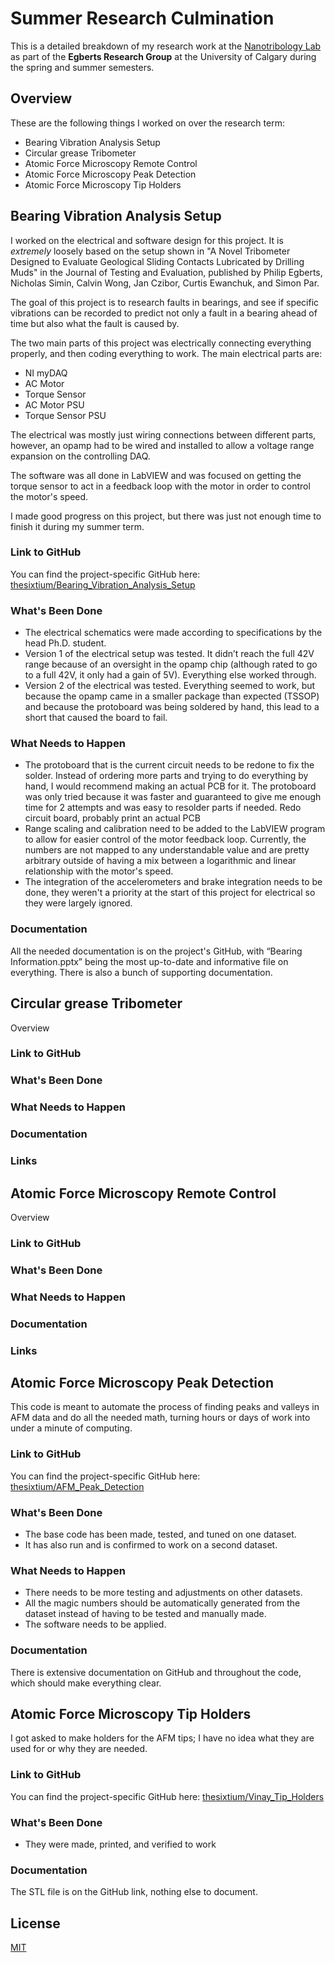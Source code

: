 # Summer Research Culmination

This is a detailed breakdown of my research work at the [Nanotribology Lab](https://www.ucalgary.ca/labs/nanotribology) as part of the **Egberts Research Group** at the University of Calgary during the spring and summer semesters. 

## Overview

These are the following things I worked on over the research term:
* Bearing Vibration Analysis Setup
* Circular grease Tribometer
* Atomic Force Microscopy Remote Control
* Atomic Force Microscopy Peak Detection
* Atomic Force Microscopy Tip Holders

## Bearing Vibration Analysis Setup
I worked on the electrical and software design for this project. It is *extremely* loosely based on the setup shown in "A Novel Tribometer Designed
to Evaluate Geological Sliding
Contacts Lubricated by Drilling Muds" in the Journal of Testing and Evaluation, published by Philip Egberts, Nicholas Simin, Calvin Wong, Jan Czibor, Curtis Ewanchuk, and Simon Par.

The goal of this project is to research faults in bearings, and see if specific vibrations can be recorded to predict not only a fault in a bearing ahead of time but also what the fault is caused by.

The two main parts of this project was electrically connecting everything properly, and then coding everything to work. The main electrical parts are:
* NI myDAQ
* AC Motor
* Torque Sensor
* AC Motor PSU
* Torque Sensor PSU

The electrical was mostly just wiring connections between different parts, however, an opamp had to be wired and installed to allow a voltage range expansion on the controlling DAQ.

The software was all done in LabVIEW and was focused on getting the torque sensor to act in a feedback loop with the motor in order to control the motor's speed.

I made good progress on this project, but there was just not enough time to finish it during my summer term.

### Link to GitHub
You can find the project-specific GitHub here:
[thesixtium/Bearing_Vibration_Analysis_Setup](https://github.com/thesixtium/Bearing_Vibration_Analysis_Setup)

### What's Been Done
* The electrical schematics were made according to specifications by the head Ph.D. student. 
* Version 1 of the electrical setup was tested. It didn’t reach the full 42V range because of an oversight in the opamp chip (although rated to go to a full 42V, it only had a gain of 5V). Everything else worked through.
* Version 2 of the electrical was tested. Everything seemed to work, but because the opamp came in a smaller package than expected (TSSOP) and because the protoboard was being soldered by hand, this lead to a short that caused the board to fail.

### What Needs to Happen
* The protoboard that is the current circuit needs to be redone to fix the solder. Instead of ordering more parts and trying to do everything by hand, I would recommend making an actual PCB for it. The protoboard was only tried because it was faster and guaranteed to give me enough time for 2 attempts and was easy to resolder parts if needed. Redo circuit board, probably print an actual PCB
* Range scaling and calibration need to be added to the LabVIEW program to allow for easier control of the motor feedback loop. Currently, the numbers are not mapped to any understandable value and are pretty arbitrary outside of having a mix between a logarithmic and linear relationship with the motor's speed.
* The integration of the accelerometers and brake integration needs to be done, they weren't a priority at the start of this project for electrical so they were largely ignored.

### Documentation
All the needed documentation is on the project's GitHub, with “Bearing Information.pptx” being the most up-to-date and informative file on everything. There is also a bunch of supporting documentation.

## Circular grease Tribometer
Overview
### Link to GitHub
### What's Been Done
### What Needs to Happen
### Documentation
### Links

## Atomic Force Microscopy Remote Control
Overview
### Link to GitHub
### What's Been Done
### What Needs to Happen
### Documentation
### Links

## Atomic Force Microscopy Peak Detection
This code is meant to automate the process of finding peaks and valleys in AFM data and do all the needed math, turning hours or days of work into under a minute of computing. 
### Link to GitHub
You can find the project-specific GitHub here:
[thesixtium/AFM_Peak_Detection](https://github.com/thesixtium/AFM_Peak_Detection)

### What's Been Done
* The base code has been made, tested, and tuned on one dataset. 
* It has also run and is confirmed to work on a second dataset.

### What Needs to Happen
* There needs to be more testing and adjustments on other datasets.
* All the magic numbers should be automatically generated from the dataset instead of having to be tested and manually made.
* The software needs to be applied.

### Documentation
There is extensive documentation on GitHub and throughout the code, which should make everything clear. 

## Atomic Force Microscopy Tip Holders
I got asked to make holders for the AFM tips; I have no idea what they are used for or why they are needed.

### Link to GitHub
You can find the project-specific GitHub here:
[thesixtium/Vinay_Tip_Holders](https://github.com/thesixtium/Vinay_Tip_Holders)
### What's Been Done
* They were made, printed, and verified to work

### Documentation
The STL file is on the GitHub link, nothing else to document.

## License
[MIT](https://choosealicense.com/licenses/mit/)